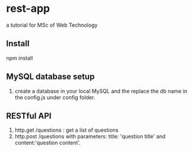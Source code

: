 rest-app
========

a tutorial for MSc of Web Technology


## Install

npm install

## MySQL database setup

1. create a database in your local MySQL and the replace the db name in the config.js under config folder.


## RESTful API
1. http.get /questions : get a list of questions
2. http.post /questions with parameters: title: 'question title' and content:'question content'.


